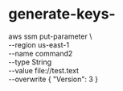 # generate-keys-


aws ssm put-parameter \                                                                                
    --region us-east-1 \
    --name command2 \
    --type String \
    --value file://test.text \
--overwrite
{
    "Version": 3
}
